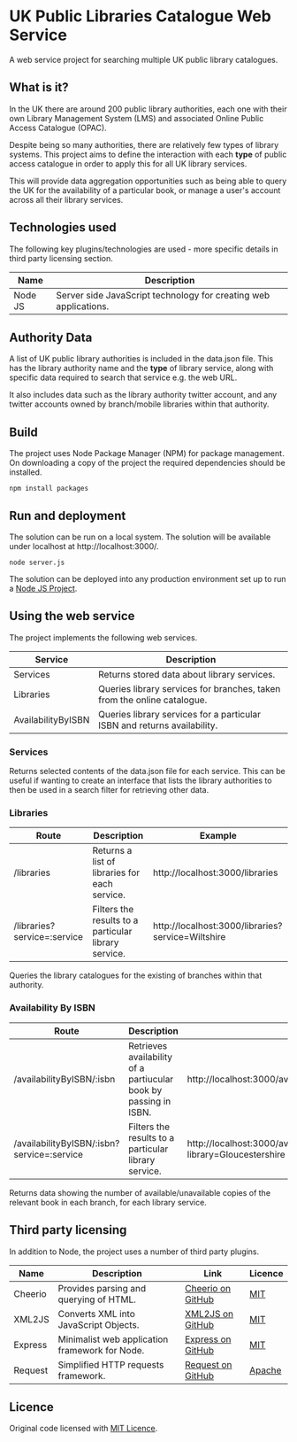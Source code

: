 # UK Public Libraries Catalogue Web Service

A web service project for searching multiple UK public library catalogues.

## What is it?

In the UK there are around 200 public library authorities, each one with their own Library Management System (LMS) and associated Online Public Access Catalogue (OPAC).

Despite being so many authorities, there are relatively few types of library systems.  This project aims to define the interaction with each **type** of public access catalogue in order to apply this for all UK library services.

This will provide data aggregation opportunities such as being able to query the UK for the availability of a particular book, or manage a user's account across all their library services.

## Technologies used

The following key plugins/technologies are used - more specific details in third party licensing section.

| Name | Description |
| ---- | ----------- |
| Node JS | Server side JavaScript technology for creating web applications. |

## Authority Data

A list of UK public library authorities is included in the data.json file.  This has the library authority name and the **type** of library service, along with specific data required to search that service e.g. the web URL. 

It also includes data such as the library authority twitter account, and any twitter accounts owned by branch/mobile libraries within that authority.

## Build

The project uses Node Package Manager (NPM) for package management.  On downloading a copy of the project the required dependencies should be installed.

```
npm install packages
```

## Run and deployment

The solution can be run on a local system.  The solution will be available under localhost at http://localhost:3000/.

```
node server.js
```

The solution can be deployed into any production environment set up to run a [Node JS Project](https://nodejs.org/en/).

## Using the web service

The project implements the following web services.

| Service | Description |
| ------- | ----------- |
| Services | Returns stored data about library services. |
| Libraries | Queries library services for branches, taken from the online catalogue. |
| AvailabilityByISBN | Queries library services for a particular ISBN and returns availability. |

### Services

Returns selected contents of the data.json file for each service.  This can be useful if wanting to create an interface that lists the library authorities to then be used in a search filter for retrieving other data.

### Libraries

| Route | Description | Example |
| ----- | ----------- | ------- |
| /libraries | Returns a list of libraries for each service. | http://localhost:3000/libraries |
| /libraries?service=:service | Filters the results to a particular library service. | http://localhost:3000/libraries?service=Wiltshire | 

Queries the library catalogues for the existing of branches within that authority.

### Availability By ISBN

| Route | Description | Example |
| ----- | ----------- | ------- |
| /availabilityByISBN/:isbn | Retrieves availability of a partiucular book by passing in ISBN.  | http://localhost:3000/availabilityByISBN/1234567891012 |
| /availabilityByISBN/:isbn?service=:service | Filters the results to a particular library service. | http://localhost:3000/availabilityByISBN/1234567891012?library=Gloucestershire | 

Returns data showing the number of available/unavailable copies of the relevant book in each branch, for each library service.

## Third party licensing

In addition to Node, the project uses a number of third party plugins.

| Name | Description | Link | Licence |
| ---- | ----------- | ---- | ------- |
| Cheerio | Provides parsing and querying of HTML.  | [Cheerio on GitHub](https://github.com/cheeriojs/cheerio) | [MIT](https://github.com/cheeriojs/cheerio/blob/master/Readme.md) |
| XML2JS | Converts XML into JavaScript Objects. | [XML2JS on GitHub](https://github.com/Leonidas-from-XIV/node-xml2js) | [MIT](https://github.com/Leonidas-from-XIV/node-xml2js/blob/master/LICENSE) |
| Express | Minimalist web application framework for Node. | [Express on GitHub](https://github.com/expressjs/express) | [MIT](https://github.com/expressjs/express/blob/master/LICENSE) |
| Request | Simplified HTTP requests framework. | [Request on GitHub](https://github.com/request/request) | [Apache](https://github.com/request/request/blob/master/LICENSE) |

## Licence

Original code licensed with [MIT Licence](Licence.txt).